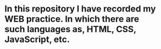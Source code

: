# In this repository I have recorded my WEB practice. In which there are such languages as, HTML, CSS, JavaScript, etc.
